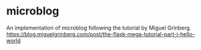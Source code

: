 # microblog

An implementation of microblog following the tutorial by Miguel Grinberg.
https://blog.miguelgrinberg.com/post/the-flask-mega-tutorial-part-i-hello-world